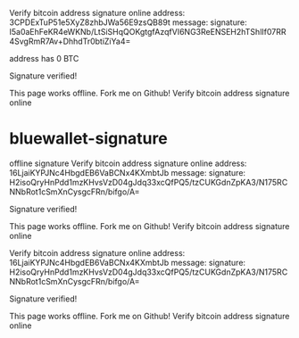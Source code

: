Verify bitcoin address signature online
address:
3CPDExTuP51e5XyZ8zhbJWa56E9zsQB89t
message:
signature:
I5a0aEhFeKR4eWKNb/LtSiSHqQOKgtgfAzqfVI6NG3ReENSEH2hTShlIf07RR4SvgRmR7Av+DhhdTr0btiZiYa4=

address has 0 BTC

Signature verified!


This page works offline. Fork me on Github!
Verify bitcoin address signature online

# bluewallet-signature
offline signature
Verify bitcoin address signature online
address:
16LjaiKYPJNc4HbgdEB6VaBCNx4KXmbtJb
message:
signature:
H2isoQryHnPdd1mzKHvsVzD04gJdq33xcQfPQ5/tzCUKGdnZpKA3/N175RCNNbRot1cSmXnCysgcFRn/bifgo/A=



Signature verified!


This page works offline. Fork me on Github!
Verify bitcoin address signature online

Verify bitcoin address signature online
address:
16LjaiKYPJNc4HbgdEB6VaBCNx4KXmbtJb
message:
signature:
H2isoQryHnPdd1mzKHvsVzD04gJdq33xcQfPQ5/tzCUKGdnZpKA3/N175RCNNbRot1cSmXnCysgcFRn/bifgo/A=



Signature verified!


This page works offline. Fork me on Github!
Verify bitcoin address signature online
